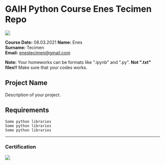 # GAIH Python Course Enes Tecimen Repo
![](img/newlogo.png)

**Course Date:** 08.03.2021
**Name:** Enes  
**Surname:** Tecimen  
**Email:** enestecimen@gmail.com  

**Note:** Your homeworks can be formats like ".ipynb" and ".py". **Not ".txt" files!!** Make sure that your codes works.  

## Project Name
Description of your project.

## Requirements
```
Some python libraries
Some python libraries
Some python libraries
```
---

### Certification
![](img/TopLearnerCertificate.png)

